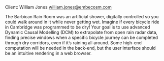 Client: William Jones <william.jones@embecosm.com>

The Barbican Rain Room was an artificial shower, digitally controlled so
you could walk around in it while never getting wet. Imagine if every
bicycle ride in Cambridge was programmed to be dry! Your goal is to use
advanced Dynamic Causal Modelling (DCM) to extrapolate from open rain
radar data, finding precise windows when a specific bicycle journey can
be completed through dry corridors, even if it’s raining all around.
Some high-end computation will be needed in the back-end, but the user
interface should be an intuitive rendering in a web browser.